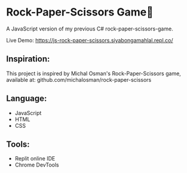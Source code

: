 # Rock-Paper-Scissors Game🎉
A JavaScript version of my previous C# rock-paper-scissors-game.

Live Demo: https://js-rock-paper-scissors.siyabongamahlal.repl.co/

## Inspiration:
This project is inspired by Michal Osman's Rock-Paper-Scissors game, available at: 
github.com/michalosman/rock-paper-scissors

## Language: 
* JavaScript
* HTML
* CSS

## Tools:
* Replit online IDE
* Chrome DevTools







